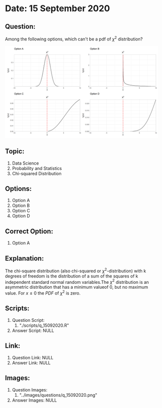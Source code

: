 # Date: 15 September 2020

## Question:
Among the following options, which can't be a pdf of $\chi^{2}$ distribution?

![](../images/questions/q_15092020.png)

## Topic:
1. Data Science
2. Probability and Statistics
3. Chi-squared Distribution

## Options:
1. Option A
2. Option B
3. Option C
4. Option D

## Correct Option:
1. Option A

## Explanation:
The chi-square distribution (also chi-squared or $\chi^{2}$-distribution) with k degrees of freedom is the distribution of a sum of the squares of k independent standard normal random variables.The $\chi^{2}$ distribution is an asymmetric distribution that has a minimum valueof 0, but no maximum value. For $x \leq 0$ the $PDF$ of $\chi^{2}$ is zero.

## Scripts:
1. Question Script:
   1. "./scripts/q_15092020.R"
2. Answer Script: NULL

## Link:
1. Question Link: NULL
2. Answer Link: NULL

## Images:
1. Question Images:
   1. "../images/questions/q_15092020.png"
2. Answer Images: NULL
